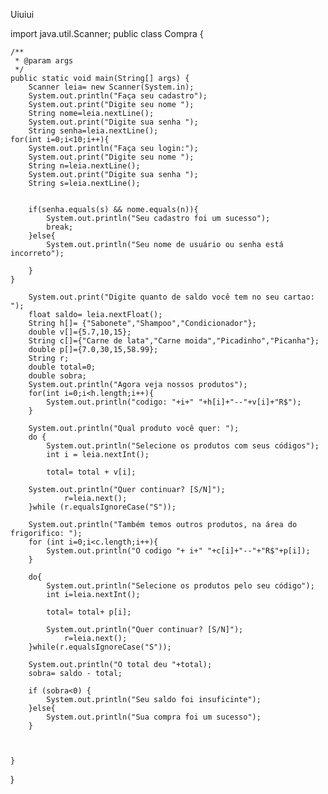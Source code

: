Uiuiui


import java.util.Scanner;
public class Compra {


    /**
     * @param args
     */
    public static void main(String[] args) {
        Scanner leia= new Scanner(System.in);
        System.out.println("Faça seu cadastro");
        System.out.print("Digite seu nome ");
        String nome=leia.nextLine();
        System.out.print("Digite sua senha ");
        String senha=leia.nextLine();
    for(int i=0;i<10;i++){
        System.out.println("Faça seu login:");
        System.out.print("Digite seu nome ");
        String n=leia.nextLine();
        System.out.print("Digite sua senha ");
        String s=leia.nextLine();

        
        if(senha.equals(s) && nome.equals(n)){
            System.out.println("Seu cadastro foi um sucesso");
            break;
        }else{
            System.out.println("Seu nome de usuário ou senha está incorreto");
            
        }
    } 

        System.out.print("Digite quanto de saldo você tem no seu cartao: ");
        float saldo= leia.nextFloat();
        String h[]= {"Sabonete","Shampoo","Condicionador"};
        double v[]={5.7,10,15};
        String c[]={"Carne de lata","Carne moida","Picadinho","Picanha"};
        double p[]={7.0,30,15,58.99};
        String r;
        double total=0;
        double sobra;
        System.out.println("Agora veja nossos produtos");
        for(int i=0;i<h.length;i++){
            System.out.println("codigo: "+i+" "+h[i]+"--"+v[i]+"R$");
        }
        
        System.out.println("Qual produto você quer: ");
        do {
            System.out.println("Selecione os produtos com seus códigos");
            int i = leia.nextInt();
            
            total= total + v[i];
                
        System.out.println("Quer continuar? [S/N]");
                r=leia.next();
        }while (r.equalsIgnoreCase("S"));

        System.out.println("Também temos outros produtos, na área do frigorifico: ");
        for (int i=0;i<c.length;i++){
            System.out.println("O codigo "+ i+" "+c[i]+"--"+"R$"+p[i]);
        }

        do{
            System.out.println("Selecione os produtos pelo seu código");
            int i=leia.nextInt();

            total= total+ p[i];

            System.out.println("Quer continuar? [S/N]");
                r=leia.next();
        }while(r.equalsIgnoreCase("S"));

        System.out.println("O total deu "+total);
        sobra= saldo - total;

        if (sobra<0) {
            System.out.println("Seu saldo foi insuficinte");
        }else{
            System.out.println("Sua compra foi um sucesso");
        }
    
        

    }
}
